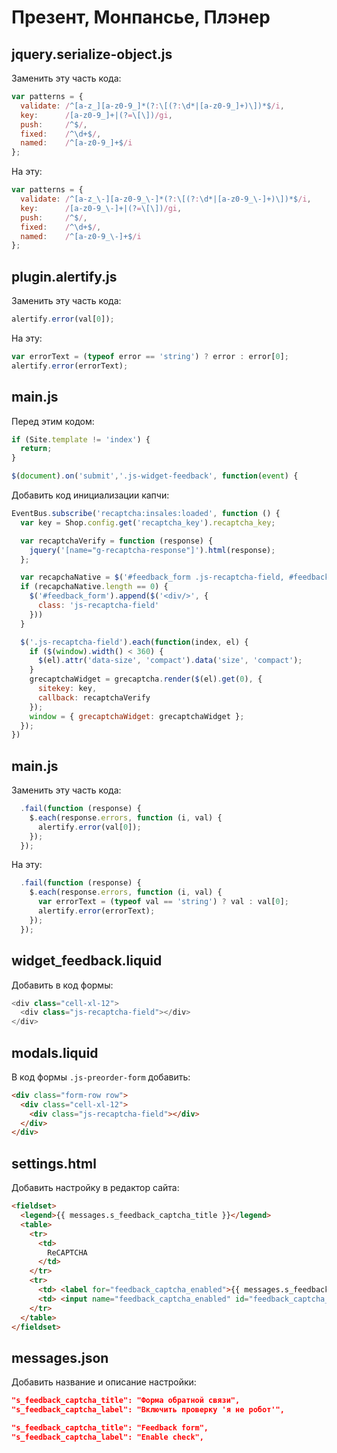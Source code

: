 # Презент, Монпансье, Плэнер

## jquery.serialize-object.js

Заменить эту часть кода:

```js
var patterns = {
  validate: /^[a-z_][a-z0-9_]*(?:\[(?:\d*|[a-z0-9_]+)\])*$/i,
  key:      /[a-z0-9_]+|(?=\[\])/gi,
  push:     /^$/,
  fixed:    /^\d+$/,
  named:    /^[a-z0-9_]+$/i
};
```

На эту:

```js
var patterns = {
  validate: /^[a-z_\-][a-z0-9_\-]*(?:\[(?:\d*|[a-z0-9_\-]+)\])*$/i,
  key:      /[a-z0-9_\-]+|(?=\[\])/gi,
  push:     /^$/,
  fixed:    /^\d+$/,
  named:    /^[a-z0-9_\-]+$/i
};
```

## plugin.alertify.js

Заменить эту часть кода:

```js
alertify.error(val[0]);
```

На эту:

```js
var errorText = (typeof error == 'string') ? error : error[0];
alertify.error(errorText);
```

## main.js

Перед этим кодом:

```js
if (Site.template != 'index') {
  return;
}

$(document).on('submit','.js-widget-feedback', function(event) {
```

Добавить код инициализации капчи:

```js
EventBus.subscribe('recaptcha:insales:loaded', function () {
  var key = Shop.config.get('recaptcha_key').recaptcha_key;

  var recaptchaVerify = function (response) {
    jquery('[name="g-recaptcha-response"]').html(response);
  };

  var recapchaNative = $('#feedback_form .js-recaptcha-field, #feedback_form [name="g-recaptcha-response"]');
  if (recapchaNative.length == 0) {
    $('#feedback_form').append($('<div/>', {
      class: 'js-recaptcha-field'
    }))
  }

  $('.js-recaptcha-field').each(function(index, el) {
    if ($(window).width() < 360) {
      $(el).attr('data-size', 'compact').data('size', 'compact');
    }
    grecaptchaWidget = grecaptcha.render($(el).get(0), {
      sitekey: key,
      callback: recaptchaVerify
    });
    window = { grecaptchaWidget: grecaptchaWidget };
  });
})
```

## main.js

Заменить эту часть кода:

```js
  .fail(function (response) {
    $.each(response.errors, function (i, val) {
      alertify.error(val[0]);
    });
  });
```

На эту:
```js
  .fail(function (response) {
    $.each(response.errors, function (i, val) {
      var errorText = (typeof val == 'string') ? val : val[0];
      alertify.error(errorText);
    });
  });
```

## widget_feedback.liquid

Добавить в код формы:

```js
<div class="cell-xl-12">
  <div class="js-recaptcha-field"></div>
</div>
```

## modals.liquid

В код формы `.js-preorder-form` добавить:

```html
<div class="form-row row">
  <div class="cell-xl-12">
    <div class="js-recaptcha-field"></div>
  </div>
</div>
```

## settings.html

Добавить настройку в редактор сайта:

```html
<fieldset>
  <legend>{{ messages.s_feedback_captcha_title }}</legend>
  <table>
    <tr>
      <td>
      	ReCAPTCHA
      </td>
    </tr>
    <tr>
      <td> <label for="feedback_captcha_enabled">{{ messages.s_feedback_captcha_label }}</label> </td>
      <td> <input name="feedback_captcha_enabled" id="feedback_captcha_enabled" type="checkbox" /> </td>
    </tr>
  </table>
</fieldset>
```

## messages.json

Добавить название и описание настройки:

```json
"s_feedback_captcha_title": "Форма обратной связи",
"s_feedback_captcha_label": "Включить проверку 'я не робот'",

"s_feedback_captcha_title": "Feedback form",
"s_feedback_captcha_label": "Enable check",
```
